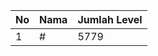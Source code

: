 | No | Nama            | Jumlah Level |
|----|-----------------|--------------|
| 1  | #    |    5779        |
